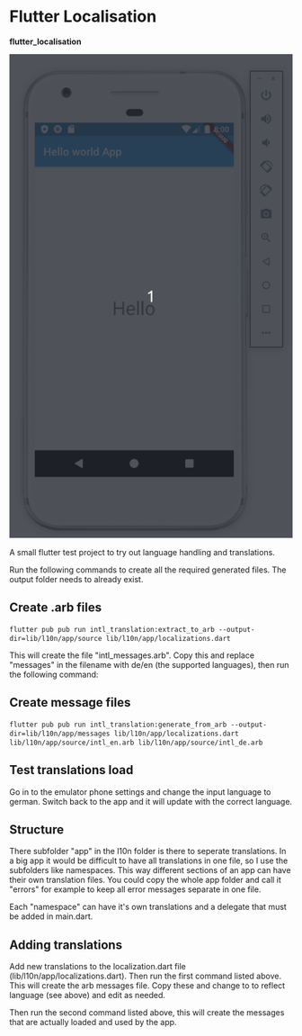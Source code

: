# Flutter Localisation

**flutter_localisation**

![alt text](https://raw.githubusercontent.com/sketchbuch/flutter_localisation/master/docs/images/preview.gif 'Flutter Localisation')

A small flutter test project to try out language handling and translations.

Run the following commands to create all the required generated files. The output folder needs to already exist.

## Create .arb files

```
flutter pub pub run intl_translation:extract_to_arb --output-dir=lib/l10n/app/source lib/l10n/app/localizations.dart
```

This will create the file "intl_messages.arb". Copy this and replace "messages" in the filename with de/en (the supported languages), then run the following command:

## Create message files

```
flutter pub pub run intl_translation:generate_from_arb --output-dir=lib/l10n/app/messages lib/l10n/app/localizations.dart lib/l10n/app/source/intl_en.arb lib/l10n/app/source/intl_de.arb
```

## Test translations load

Go in to the emulator phone settings and change the input language to german. Switch back to the app and it will update with the correct language.

## Structure

There subfolder "app" in the l10n folder is there to seperate translations. In a big app it would be difficult to have all translations in one file, so I use the subfolders like namespaces. This way different sections of an app can have their own translation files. You could copy the whole app folder and call it "errors" for example to keep all error messages separate in one file.

Each "namespace" can have it's own translations and a delegate that must be added in main.dart.

## Adding translations

Add new translations to the localization.dart file (lib/l10n/app/localizations.dart). Then run the first command listed above. This will create the arb messages file. Copy these and change to to reflect language (see above) and edit as needed.

Then run the second command listed above, this will create the messages that are actually loaded and used by the app.

## 
